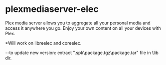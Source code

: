 # plexmediaserver-elec
Plex media server allows you to aggregate all your personal media and access it anywhere you go. Enjoy your own content on all your devices with Plex.

*Will work on libreelec and coreelec.

--to update new version: extract ".spk\package.tgz\package.tar\" file in \lib dir.
